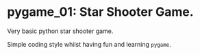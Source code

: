 # pygame_01: Star Shooter Game.
Very basic python star shooter game.

Simple coding style whilst having fun and learning `pygame`. 
